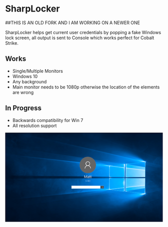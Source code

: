 # SharpLocker

##THIS IS AN OLD FORK AND I AM WORKING ON A NEWER ONE

SharpLocker helps get current user credentials by popping a fake Windows lock screen, all output is sent to Console which works perfect for Cobalt Strike.

## Works
* Single/Multiple Monitors
* Windows 10
* Any background
* Main monitor needs to be 1080p otherwise the location of the elements are wrong

## In Progress
* Backwards compatibility for Win 7
* All resolution support


![Working SharpLocker](https://github.com/Pickfordmatt/SharpLocker/blob/master/sharplocker.png?raw=true)
